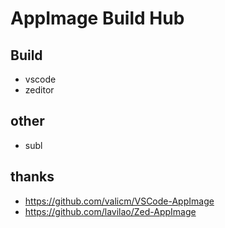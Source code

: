# AppImage Build Hub

## Build

- vscode
- zeditor

## other

- subl

## thanks

- https://github.com/valicm/VSCode-AppImage
- https://github.com/lavilao/Zed-AppImage
